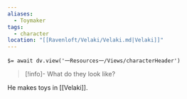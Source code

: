 ```yaml
---
aliases:
  - Toymaker
tags:
  - character
location: "[[Ravenloft/Velaki/Velaki.md|Velaki]]"
---
```


`$= await dv.view('一Resources一/Views/characterHeader')`

> [!info]- What do they look like?
>

He makes toys in [[Velaki]].
